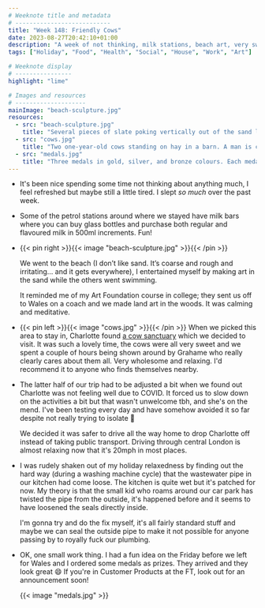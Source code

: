 ```yaml
---
# Weeknote title and metadata
# ---------------------------
title: "Week 148: Friendly Cows"
date: 2023-08-27T20:42:10+01:00
description: "A week of not thinking, milk stations, beach art, very sweet cows, an appearance from COVID, driving in London, wet cupboards, and some custom medals."
tags: ["Holiday", "Food", "Health", "Social", "House", "Work", "Art"]

# Weeknote display
# ----------------
highlight: "lime"

# Images and resources
# --------------------
mainImage: "beach-sculpture.jpg"
resources:
  - src: "beach-sculpture.jpg"
    title: "Several pieces of slate poking vertically out of the sand like monoliths, with a circular mosaic of shell fragments surrounding them."
  - src: "cows.jpg"
    title: "Two one-year-old cows standing on hay in a barn. A man is crouched nearby holding a packet of digestive biscuits that the cows seem interested in."
  - src: "medals.jpg"
    title: "Three medals in gold, silver, and bronze colours. Each medal has a bug emoji in the middle and has a rainbow ribbon attached."
---
```


  * It's been nice spending some time not thinking about anything much, I feel refreshed but maybe still a little tired. I slept _so much_ over the past week.

  * Some of the petrol stations around where we stayed have milk bars where you can buy glass bottles and purchase both regular and flavoured milk in 500ml increments. Fun!

  * {{< pin right >}}{{< image "beach-sculpture.jpg" >}}{{< /pin >}}

    We went to the beach (I don’t like sand. It’s coarse and rough and irritating… and it gets everywhere), I entertained myself by making art in the sand while the others went swimming.

    It reminded me of my Art Foundation course in college; they sent us off to Wales on a coach and we made land art in the woods. It was calming and meditative.

  * {{< pin left >}}{{< image "cows.jpg" >}}{{< /pin >}} When we picked this area to stay in, Charlotte found [a cow sanctuary](https://www.cowcompanions.co.uk/) which we decided to visit. It was such a lovely time, the cows were all very sweet and we spent a couple of hours being shown around by Grahame who really clearly cares about them all. Very wholesome and relaxing. I'd recommend it to anyone who finds themselves nearby.

  * The latter half of our trip had to be adjusted a bit when we found out Charlotte was not feeling well due to COVID. It forced us to slow down on the activities a bit but that wasn't unwelcome tbh, and she's on the mend. I've been testing every day and have somehow avoided it so far despite not really trying to isolate :shrug:

    We decided it was safer to drive all the way home to drop Charlotte off instead of taking public transport. Driving through central London is almost relaxing now that it's 20mph in most places.

  * I was rudely shaken out of my holiday relaxedness by finding out the hard way (during a washing machine cycle) that the wastewater pipe in our kitchen had come loose. The kitchen is quite wet but it's patched for now. My theory is that the small kid who roams around our car park has twisted the pipe from the outside, it's happened before and it seems to have loosened the seals directly inside.

    I'm gonna try and do the fix myself, it's all fairly standard stuff and maybe we can seal the outside pipe to make it not possible for anyone passing by to royally fuck our plumbing.

  * OK, one small work thing. I had a fun idea on the Friday before we left for Wales and I ordered some medals as prizes. They arrived and they look great :smile: If you're in Customer Products at the FT, look out for an announcement soon!

    {{< image "medals.jpg" >}}
